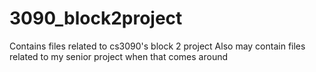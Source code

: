 # 3090_block2project
Contains files related to cs3090's block 2 project
Also may contain files related to my senior project when that comes around
